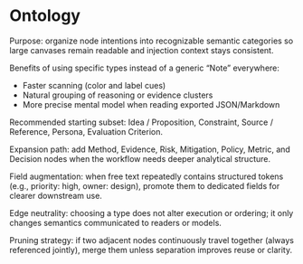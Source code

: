 # Ontology

Purpose: organize node intentions into recognizable semantic categories so large canvases remain readable and injection context stays consistent.

Benefits of using specific types instead of a generic “Note” everywhere:
* Faster scanning (color and label cues)
* Natural grouping of reasoning or evidence clusters
* More precise mental model when reading exported JSON/Markdown

Recommended starting subset:
Idea / Proposition, Constraint, Source / Reference, Persona, Evaluation Criterion.

Expansion path: add Method, Evidence, Risk, Mitigation, Policy, Metric, and Decision nodes when the workflow needs deeper analytical structure.

Field augmentation: when free text repeatedly contains structured tokens (e.g., priority: high, owner: design), promote them to dedicated fields for clearer downstream use.

Edge neutrality: choosing a type does not alter execution or ordering; it only changes semantics communicated to readers or models.

Pruning strategy: if two adjacent nodes continuously travel together (always referenced jointly), merge them unless separation improves reuse or clarity.


